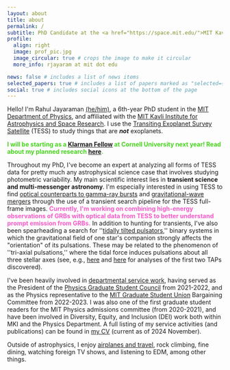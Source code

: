 ```yaml
---
layout: about
title: about
permalink: /
subtitle: PhD Candidate at the <a href="https://space.mit.edu/">MIT Kavli Institute for Astrophysics and Space Research</a>
profile:
  align: right
  image: prof_pic.jpg
  image_circular: true # crops the image to make it circular
  more_info: rjayaram at mit dot edu

news: false # includes a list of news items
selected_papers: true # includes a list of papers marked as "selected={true}"
social: true # includes social icons at the bottom of the page
---
```


Hello! I'm Rahul Jayaraman <a href="https://pronouns.org/what-and-why">(he/him)</a>, a 6th-year PhD student in the <a href="https://physics.mit.edu/">MIT Department of Physics</a>, and affiliated
with the <a href="https://space.mit.edu/">MIT Kavli Institute for Astrophysics and Space Research</a>. I use the
<a href="https://tess.mit.edu">Transiting Exoplanet Survey Satellite</a> (TESS) to study things that are <i><b>not</b></i> exoplanets. 

<b style="color:#46d51c">I will be starting as a <a href="https://as.cornell.edu/research/klarman-fellowships">Klarman Fellow</a> at Cornell University next year! Read about my planned research <a href="https://as.cornell.edu/news/new-klarman-fellows-join-college-arts-and-sciences">here</a>.</b>

Throughout my PhD, I've become an expert at analyzing all forms of TESS data for pretty much any astrophysical science case that
involves studying photometric variability.
My main scientific interest lies in <b>transient science and multi-messenger astronomy</b>. I'm especially interested in using TESS
to find <a href="https://arxiv.org/abs/2308.05148">optical counterparts to gamma-ray bursts</a> and 
<a href="https://arxiv.org/abs/2302.04881">gravitational-wave mergers</a> through the use of a transient search 
pipeline for the TESS full-frame images. <b style="color:#f959c9">Currently, I'm working on combining high-energy observations of
GRBs with optical data from TESS to better understand prompt emission from GRBs.</b> In addition to hunting for transients, I've 
also been spearheading a search for ''<a href="https://arxiv.org/abs/2201.01722">tidally tilted pulsators</a>,'' binary systems in which
the gravitational field of one star's companion strongly affects the "orientation" of its pulsations. These may be related
to the phenomenon of ''tri-axial pulsations,'' where the tidal force induces pulsations 
about all three stellar axes (see, e.g., <a href="https://arxiv.org/abs/2311.16248">here</a> and 
<a href="https://arxiv.org/abs/2409.03815">here</a> for analyses of the first two TAPs discovered).

I've been heavily involved in <a href='/service'>departmental service work</a>, having served as the President of the <a href="https://physics-gsc.scripts.mit.edu/home/">Physics
Graduate Student Council</a> from 2021-2022, and as the Physics representative to the <a href="https://mitgsu.org/">MIT Graduate Student Union</a> Bargaining Committee
from 2022-2023. I was also one of the first graduate student readers for the MIT Physics admissions committee (from 2020-2021),
and have been involved in Diversity, Equity, and Inclusion (DEI) work both within MKI and the Physics Department. A full listing
of my service activities (and publications) can be found in 
<a href="https://drive.google.com/file/d/15oNMD-4PipdFS3q4nLczaJlm2NJ3TqJj/view?usp=sharing">my CV</a> (current as of 2024 November).

Outside of astrophysics, I enjoy <a href="https://my.flightradar24.com/ririfan1">airplanes 
and travel</a>, rock climbing, fine dining, watching foreign TV shows, and listening 
to EDM, among other things.